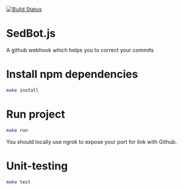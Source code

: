 [![Build Status](https://travis-ci.org/marmelab/sedbot.js.svg)](https://travis-ci.org/marmelab/sedbot.js)

# SedBot.js
A github webhook which helps you to correct your commits

# Install npm dependencies

```bash
make install
```

# Run project

```bash
make run
```

You should locally use ngrok to expose your port for link with Github.

# Unit-testing

```bash
make test
```
